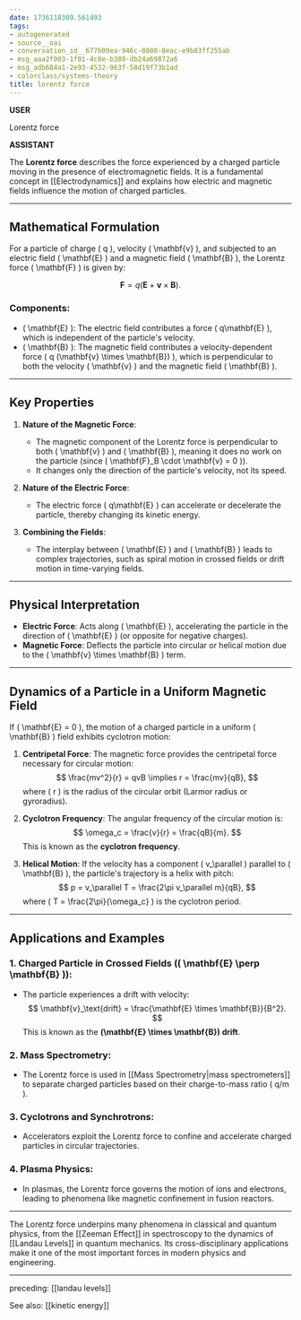 ```yaml
---
date: 1736118309.561493
tags:
- autogenerated
- source__oai
- conversation_id__677b09ea-946c-8008-8eac-e9b83ff255ab
- msg_aaa2f003-1f01-4c8e-b380-db24a69872a6
- msg_adb684a1-2e93-4532-963f-58d19f73b1ad
- colorclass/systems-theory
title: lorentz force
---
```


**USER**

Lorentz force


**ASSISTANT**

The **Lorentz force** describes the force experienced by a charged particle moving in the presence of electromagnetic fields. It is a fundamental concept in [[Electrodynamics]] and explains how electric and magnetic fields influence the motion of charged particles.

---

## Mathematical Formulation

For a particle of charge \( q \), velocity \( \mathbf{v} \), and subjected to an electric field \( \mathbf{E} \) and a magnetic field \( \mathbf{B} \), the Lorentz force \( \mathbf{F} \) is given by:

$$
\mathbf{F} = q \left( \mathbf{E} + \mathbf{v} \times \mathbf{B} \right).
$$

### Components:
- \( \mathbf{E} \): The electric field contributes a force \( q\mathbf{E} \), which is independent of the particle's velocity.
- \( \mathbf{B} \): The magnetic field contributes a velocity-dependent force \( q (\mathbf{v} \times \mathbf{B}) \), which is perpendicular to both the velocity \( \mathbf{v} \) and the magnetic field \( \mathbf{B} \).

---

## Key Properties

1. **Nature of the Magnetic Force**:
   - The magnetic component of the Lorentz force is perpendicular to both \( \mathbf{v} \) and \( \mathbf{B} \), meaning it does no work on the particle (since \( \mathbf{F}_B \cdot \mathbf{v} = 0 \)).
   - It changes only the direction of the particle's velocity, not its speed.

2. **Nature of the Electric Force**:
   - The electric force \( q\mathbf{E} \) can accelerate or decelerate the particle, thereby changing its kinetic energy.

3. **Combining the Fields**:
   - The interplay between \( \mathbf{E} \) and \( \mathbf{B} \) leads to complex trajectories, such as spiral motion in crossed fields or drift motion in time-varying fields.

---

## Physical Interpretation

- **Electric Force**: Acts along \( \mathbf{E} \), accelerating the particle in the direction of \( \mathbf{E} \) (or opposite for negative charges).
- **Magnetic Force**: Deflects the particle into circular or helical motion due to the \( \mathbf{v} \times \mathbf{B} \) term.

---

## Dynamics of a Particle in a Uniform Magnetic Field

If \( \mathbf{E} = 0 \), the motion of a charged particle in a uniform \( \mathbf{B} \) field exhibits cyclotron motion:

1. **Centripetal Force**:
   The magnetic force provides the centripetal force necessary for circular motion:
   $$
   \frac{mv^2}{r} = qvB \implies r = \frac{mv}{qB},
   $$
   where \( r \) is the radius of the circular orbit (Larmor radius or gyroradius).

2. **Cyclotron Frequency**:
   The angular frequency of the circular motion is:
   $$
   \omega_c = \frac{v}{r} = \frac{qB}{m}.
   $$
   This is known as the **cyclotron frequency**.

3. **Helical Motion**:
   If the velocity has a component \( v_\parallel \) parallel to \( \mathbf{B} \), the particle's trajectory is a helix with pitch:
   $$
   p = v_\parallel T = \frac{2\pi v_\parallel m}{qB},
   $$
   where \( T = \frac{2\pi}{\omega_c} \) is the cyclotron period.

---

## Applications and Examples

### 1. **Charged Particle in Crossed Fields (\( \mathbf{E} \perp \mathbf{B} \))**:
- The particle experiences a drift with velocity:
  $$
  \mathbf{v}_\text{drift} = \frac{\mathbf{E} \times \mathbf{B}}{B^2}.
  $$
  This is known as the **\(\mathbf{E} \times \mathbf{B}\) drift**.

### 2. **Mass Spectrometry**:
- The Lorentz force is used in [[Mass Spectrometry|mass spectrometers]] to separate charged particles based on their charge-to-mass ratio \( q/m \).

### 3. **Cyclotrons and Synchrotrons**:
- Accelerators exploit the Lorentz force to confine and accelerate charged particles in circular trajectories.

### 4. **Plasma Physics**:
- In plasmas, the Lorentz force governs the motion of ions and electrons, leading to phenomena like magnetic confinement in fusion reactors.

---

The Lorentz force underpins many phenomena in classical and quantum physics, from the [[Zeeman Effect]] in spectroscopy to the dynamics of [[Landau Levels]] in quantum mechanics. Its cross-disciplinary applications make it one of the most important forces in modern physics and engineering.


---

preceding: [[landau levels]]

See also: [[kinetic energy]]
